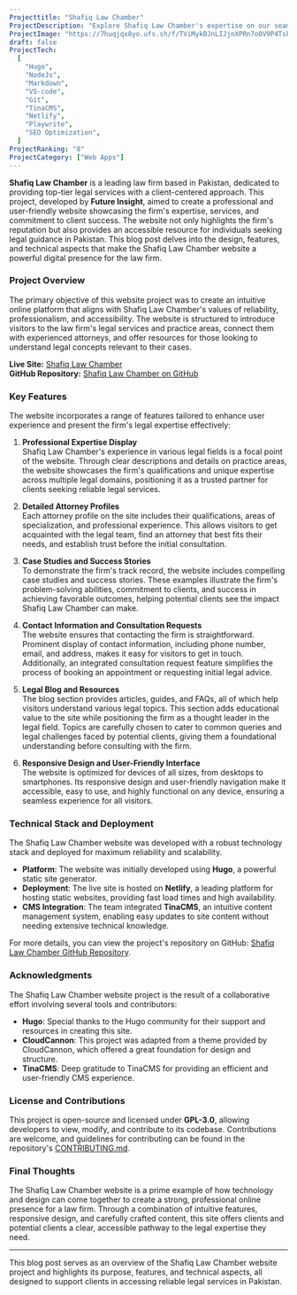 ```yaml
---
Projecttitle: "Shafiq Law Chamber"
ProjectDescription: "Explore Shafiq Law Chamber's expertise on our seamlessly crafted website. Powered by Hugo and Node.js, it ensures a professional and user-friendly online presence."
ProjectImage: "https://7huqjqx8yo.ufs.sh/f/TViMykBJnLIJjnXPRn7o0V9P4TshizbmuY6NGtQZAdgDOBnK"
draft: false
ProjectTech:
  [
    "Hugo",
    "NodeJs",
    "Markdown",
    "VS-code",
    "Git",
    "TinaCMS",
    "Netlify",
    "Playwrite",
    "SEO Optimization",
  ]
ProjectRanking: "8"
ProjectCategory: ["Web Apps"]
---
```


**Shafiq Law Chamber** is a leading law firm based in Pakistan, dedicated to providing top-tier legal services with a client-centered approach. This project, developed by **Future Insight**, aimed to create a professional and user-friendly website showcasing the firm's expertise, services, and commitment to client success. The website not only highlights the firm's reputation but also provides an accessible resource for individuals seeking legal guidance in Pakistan. This blog post delves into the design, features, and technical aspects that make the Shafiq Law Chamber website a powerful digital presence for the law firm.

### Project Overview

The primary objective of this website project was to create an intuitive online platform that aligns with Shafiq Law Chamber's values of reliability, professionalism, and accessibility. The website is structured to introduce visitors to the law firm's legal services and practice areas, connect them with experienced attorneys, and offer resources for those looking to understand legal concepts relevant to their cases.

**Live Site:** [Shafiq Law Chamber](https://shafiqlawchamber.com/)  
**GitHub Repository:** [Shafiq Law Chamber on GitHub](https://github.com/FutureInsightTech/Shafiq-Law-Chamber)

### Key Features

The website incorporates a range of features tailored to enhance user experience and present the firm's legal expertise effectively:

1. **Professional Expertise Display**  
   Shafiq Law Chamber's experience in various legal fields is a focal point of the website. Through clear descriptions and details on practice areas, the website showcases the firm's qualifications and unique expertise across multiple legal domains, positioning it as a trusted partner for clients seeking reliable legal services.

2. **Detailed Attorney Profiles**  
   Each attorney profile on the site includes their qualifications, areas of specialization, and professional experience. This allows visitors to get acquainted with the legal team, find an attorney that best fits their needs, and establish trust before the initial consultation.

3. **Case Studies and Success Stories**  
   To demonstrate the firm's track record, the website includes compelling case studies and success stories. These examples illustrate the firm's problem-solving abilities, commitment to clients, and success in achieving favorable outcomes, helping potential clients see the impact Shafiq Law Chamber can make.

4. **Contact Information and Consultation Requests**  
   The website ensures that contacting the firm is straightforward. Prominent display of contact information, including phone number, email, and address, makes it easy for visitors to get in touch. Additionally, an integrated consultation request feature simplifies the process of booking an appointment or requesting initial legal advice.

5. **Legal Blog and Resources**  
   The blog section provides articles, guides, and FAQs, all of which help visitors understand various legal topics. This section adds educational value to the site while positioning the firm as a thought leader in the legal field. Topics are carefully chosen to cater to common queries and legal challenges faced by potential clients, giving them a foundational understanding before consulting with the firm.

6. **Responsive Design and User-Friendly Interface**  
   The website is optimized for devices of all sizes, from desktops to smartphones. Its responsive design and user-friendly navigation make it accessible, easy to use, and highly functional on any device, ensuring a seamless experience for all visitors.

### Technical Stack and Deployment

The Shafiq Law Chamber website was developed with a robust technology stack and deployed for maximum reliability and scalability.

- **Platform**: The website was initially developed using **Hugo**, a powerful static site generator.
- **Deployment**: The live site is hosted on **Netlify**, a leading platform for hosting static websites, providing fast load times and high availability.
- **CMS Integration**: The team integrated **TinaCMS**, an intuitive content management system, enabling easy updates to site content without needing extensive technical knowledge.

For more details, you can view the project's repository on GitHub: [Shafiq Law Chamber GitHub Repository](https://github.com/FutureInsightTech/Shafiq-Law-Chamber).

### Acknowledgments

The Shafiq Law Chamber website project is the result of a collaborative effort involving several tools and contributors:

- **Hugo**: Special thanks to the Hugo community for their support and resources in creating this site.
- **CloudCannon**: This project was adapted from a theme provided by CloudCannon, which offered a great foundation for design and structure.
- **TinaCMS**: Deep gratitude to TinaCMS for providing an efficient and user-friendly CMS experience.

### License and Contributions

This project is open-source and licensed under **GPL-3.0**, allowing developers to view, modify, and contribute to its codebase. Contributions are welcome, and guidelines for contributing can be found in the repository's [CONTRIBUTING.md](https://github.com/FutureInsightTech/Shafiq-Law-Chamber/blob/main/CONTRIBUTING.md).

### Final Thoughts

The Shafiq Law Chamber website is a prime example of how technology and design can come together to create a strong, professional online presence for a law firm. Through a combination of intuitive features, responsive design, and carefully crafted content, this site offers clients and potential clients a clear, accessible pathway to the legal expertise they need.

---

This blog post serves as an overview of the Shafiq Law Chamber website project and highlights its purpose, features, and technical aspects, all designed to support clients in accessing reliable legal services in Pakistan.
